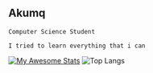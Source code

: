 

<!--
**akumq/akumq** is a ✨ _special_ ✨ repository because its `README.md` (this file) appears on your GitHub profile.

-->
## Akumq
 ```
Computer Science Student 

I tried to learn everything that i can

```
[![My Awesome Stats](https://awesome-github-stats.azurewebsites.net/user-stats/Akumq?cardType=level&theme=github-dark&preferLogin=true&Text=DDD2D2&Ring=DD2727)](https://git.io/awesome-stats-card)
![Top Langs](https://github-readme-stats.vercel.app/api/top-langs/?username=akumq&langs_count=8)
